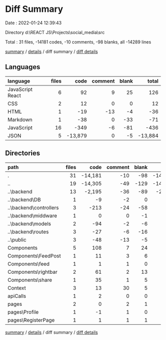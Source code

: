 # Diff Summary

Date : 2022-01-24 12:39:43

Directory d:\REACT JS\Projects\social_media\src

Total : 31 files,  -14181 codes, -10 comments, -98 blanks, all -14289 lines

[summary](results.md) / [details](details.md) / diff summary / [diff details](diff-details.md)

## Languages
| language | files | code | comment | blank | total |
| :--- | ---: | ---: | ---: | ---: | ---: |
| JavaScript React | 6 | 92 | 9 | 25 | 126 |
| CSS | 2 | 12 | 0 | 0 | 12 |
| HTML | 1 | -19 | -13 | -4 | -36 |
| Markdown | 1 | -38 | 0 | -33 | -71 |
| JavaScript | 16 | -349 | -6 | -81 | -436 |
| JSON | 5 | -13,879 | 0 | -5 | -13,884 |

## Directories
| path | files | code | comment | blank | total |
| :--- | ---: | ---: | ---: | ---: | ---: |
| . | 31 | -14,181 | -10 | -98 | -14,289 |
| .. | 19 | -14,305 | -49 | -129 | -14,483 |
| ..\backend | 13 | -2,195 | -36 | -89 | -2,320 |
| ..\backend\DB | 1 | -9 | -2 | 0 | -11 |
| ..\backend\controllers | 3 | -213 | -24 | -58 | -295 |
| ..\backend\middware | 1 | 0 | 0 | -1 | -1 |
| ..\backend\models | 2 | -94 | -2 | -6 | -102 |
| ..\backend\routes | 3 | -27 | -6 | -16 | -49 |
| ..\public | 3 | -48 | -13 | -5 | -66 |
| Components | 5 | 108 | 7 | 24 | 139 |
| Components\FeedPost | 1 | 11 | 3 | 6 | 20 |
| Components\feed | 1 | 1 | 1 | 0 | 2 |
| Components\rightbar | 2 | 61 | 2 | 13 | 76 |
| Components\share | 1 | 35 | 1 | 5 | 41 |
| Context | 3 | 13 | 30 | 5 | 48 |
| apiCalls | 1 | 2 | 0 | 0 | 2 |
| pages | 2 | 0 | 2 | 1 | 3 |
| pages\Profile | 1 | -1 | 1 | 0 | 0 |
| pages\RegisterPage | 1 | 1 | 1 | 1 | 3 |

[summary](results.md) / [details](details.md) / diff summary / [diff details](diff-details.md)